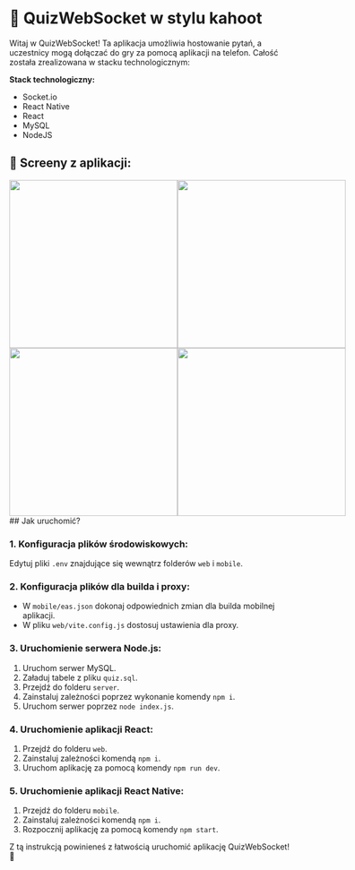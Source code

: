 # 🎯 QuizWebSocket w stylu kahoot

Witaj w QuizWebSocket! Ta aplikacja umożliwia hostowanie pytań, a uczestnicy mogą dołączać do gry za pomocą aplikacji na telefon. Całość została zrealizowana w stacku technologicznym:

**Stack technologiczny:**
- Socket.io
- React Native
- React
- MySQL
- NodeJS

## 📱 Screeny z aplikacji:
<div style="display: flex;">
<div>
  <img src="https://i.imgur.com/oJKyMfm.png" height="300" />
  <img src="https://i.imgur.com/BtgDGaJ.png" height="300" />
</div>
<div>
  <img src="https://i.imgur.com/QrOyPsS.jpg" height="300" />
  <img src="https://i.imgur.com/2gwPz3o.jpg" height="300" />
</div>
</div>
## Jak uruchomić?

### 1. Konfiguracja plików środowiskowych:
Edytuj pliki `.env` znajdujące się wewnątrz folderów `web` i `mobile`.

### 2. Konfiguracja plików dla builda i proxy:
- W `mobile/eas.json` dokonaj odpowiednich zmian dla builda mobilnej aplikacji.
- W pliku `web/vite.config.js` dostosuj ustawienia dla proxy.

### 3. Uruchomienie serwera Node.js:
1. Uruchom serwer MySQL.
2. Załaduj tabele z pliku `quiz.sql`.
3. Przejdź do folderu `server`.
4. Zainstaluj zależności poprzez wykonanie komendy `npm i`.
5. Uruchom serwer poprzez `node index.js`.

### 4. Uruchomienie aplikacji React:
1. Przejdź do folderu `web`.
2. Zainstaluj zależności komendą `npm i`.
3. Uruchom aplikację za pomocą komendy `npm run dev`.

### 5. Uruchomienie aplikacji React Native:
1. Przejdź do folderu `mobile`.
2. Zainstaluj zależności komendą `npm i`.
3. Rozpocznij aplikację za pomocą komendy `npm start`.

Z tą instrukcją powinieneś z łatwością uruchomić aplikację QuizWebSocket! 🚀
